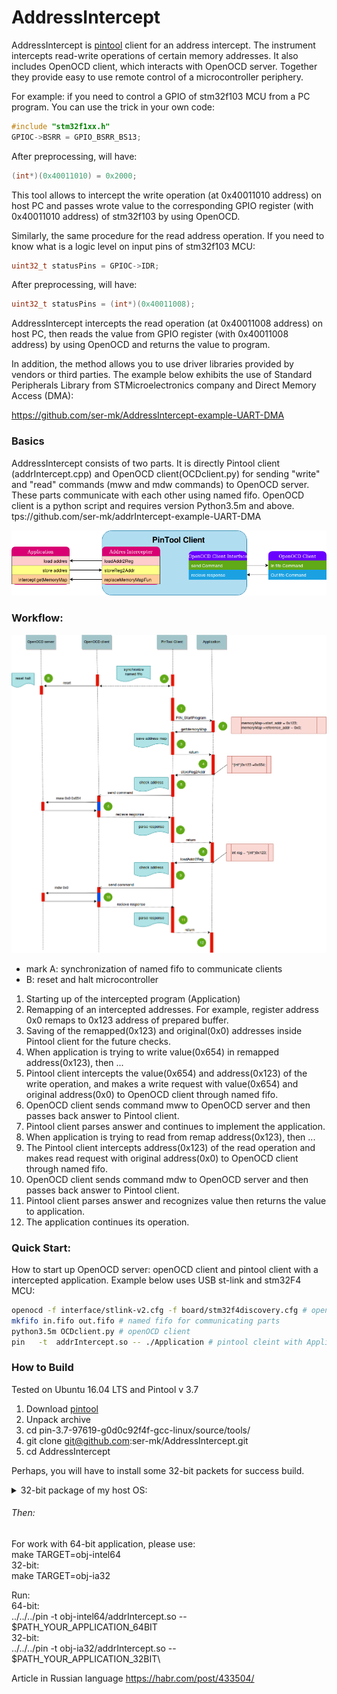 # AddressIntercept

AddressIntercept is [pintool](https://software.intel.com/en-us/articles/pin-a-dynamic-binary-instrumentation-tool "pintool") client for аn address intercept. The instrument intercepts read-write operations of certain memory addresses. It also includes OpenOCD client, which interacts with OpenOCD server. Together they provide easy to use remote control of a microcontroller periphery.

For example: if you need to control a GPIO of stm32f103 MCU from a PC program. You can  use the trick in your own code:
```cpp
#include "stm32f1xx.h"
GPIOC->BSRR = GPIO_BSRR_BS13;
```

After preprocessing, will have:
```cpp
(int*)(0x40011010) = 0x2000;
```

This tool allows to intercept the write operation (at 0x40011010 address) on host PC and passes wrote value to the corresponding GPIO register (with 0x40011010 address) of stm32f103 by using OpenOCD.

Similarly, the same procedure for the read address operation. If you need to know what is a logic level on input pins of stm32f103 MCU:
```cpp
uint32_t statusPins = GPIOС->IDR;
```

After preprocessing, will have:
```cpp
uint32_t statusPins = (int*)(0x40011008);
```

AddressIntercept intercepts the read operation (at 0x40011008 address) on host PC, then reads the value from GPIO register (with 0x40011008 address) by using OpenOCD and returns the value to program.

In addition, the method allows you to use driver libraries provided by vendors or third parties. The example below exhibits the use of Standard Peripherals Library​ from STMicroelectronics company and Direct Memory Access (DMA):

https://github.com/ser-mk/AddressIntercept-example-UART-DMA


### Basics
AddressIntercept consists of two parts. It is directly Pintool client (addrIntercept.cpp) and OpenOCD client(OCDclient.py) for  sending "write" and "read" commands (mww and mdw commands) to OpenOCD server. These parts communicate with each other using named fifo. OpenOCD client is a python script and requires version Python3.5m and above.
tps://github.com/ser-mk/addrIntercept-example-UART-DMA

![alt text](img/simple_schem.png "Show simple  scheme")

### Workflow:
![alt text](img/full_workflow.png "Workflow")

- mark A: synchronization of named fifo to communicate clients
- B: reset and halt microcontroller
1.  Starting up of the intercepted program (Application)
2.  Remapping of an intercepted addresses. For example, register address 0x0 remaps to 0x123 address of prepared buffer.
3.  Saving of the remapped(0x123) and original(0x0) addresses inside Pintool client for the future checks.
4.  When application is trying to write value(0x654) in remapped address(0x123), then ...
5.  Pintool client intercepts the value(0x654) and address(0x123) of the write operation, and makes a write request with value(0x654) and original address(0x0) to OpenOCD client through named fifo.
6. OpenOCD client sends command mww to OpenOCD server and then passes back answer to Pintool client.
7. Pintool client parses answer and continues to implement the application.
8. When application is trying to read from remap address(0x123), then ...
9. The Pintool client intercepts address(0x123) of the read operation and makes read request with original address(0x0) to OpenOCD client through named fifo.
10. OpenOCD client sends command mdw to OpenOCD server and then passes back answer to Pintool client.
11. Pintool client parses answer and recognizes value then returns the value to application.
12. The application continues its operation.


### Quick Start:
How to start up OpenOCD server: openOCD client and pintool client with a intercepted application. Example below uses USB st-link and stm32F4 MCU:
```bash
openocd -f interface/stlink-v2.cfg -f board/stm32f4discovery.cfg # openOCD server
mkfifo in.fifo out.fifo # named fifo for communicating parts
python3.5m OCDclient.py # openOCD client
pin   -t  addrIntercept.so -- ./Application # pintool cleint with Application
```

### How to Build
Tested on Ubuntu 16.04 LTS and Pintool v 3.7
1.  Download [pintool](https://software.intel.com/sites/landingpage/pintool/downloads/pin-3.7-97619-g0d0c92f4f-gcc-linux.tar.gzhttp:// "pintool")
2. Unpack archive
3. cd pin-3.7-97619-g0d0c92f4f-gcc-linux/source/tools/
4. git clone git@github.com:ser-mk/AddressIntercept.git
5. cd AddressIntercept

Perhaps, you will have to install some 32-bit packets for success build. 
<details><summary>32-bit package of my host OS:</summary>
<p>

gcc-5-base:i386, gcc-6-base:i386, libc6:i386, libc6-dev:i386, libdevmapper1.02.1:i386, libfreetype6:i386, libfreetype6-dev:i386, libgcc1:i386, libice6:i386, liblzma5:i386, libpcre16-3:i386, libpcre2-8-0:i386, libpcre3:i386, libpcre3-dev:i386, libpcre32-3:i386, libpcrecpp0v5:i386, libpng12-0:i386, libpng12-dev:i386, libselinux1:i386, libsm6:i386, libstdc++6:i386, libudev1:i386, libuuid1:i386, linux-libc-dev:i386, zlib1g:i386, zlib1g-dev:i386

</p>
</details>

###### Then:
For work with 64-bit application, please use:\
make TARGET=obj-intel64\
32-bit:\
make TARGET=obj-ia32

Run:\
64-bit:\
../../../pin -t obj-intel64/addrIntercept.so -- $PATH_YOUR_APPLICATION_64BIT\
32-bit:\
../../../pin -t obj-ia32/addrIntercept.so -- $PATH_YOUR_APPLICATION_32BIT\


Article in Russian language https://habr.com/post/433504/